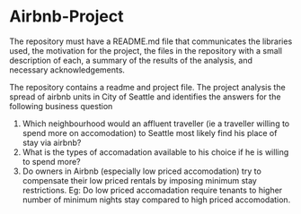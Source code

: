 # Airbnb-Project
The repository must have a README.md file that communicates the libraries used, the motivation for the project, the files in the repository with a small description of each, a summary of the results of the analysis, and necessary acknowledgements. 

The repository contains a readme and project file. 
The project analysis the spread of airbnb units in City of Seattle and identifies the answers for the following business question

1. Which neighbourhood would an affluent traveller (ie a traveller willing to spend more on accomodation) to Seattle most likely find his place of stay via airbnb?
2. What is the types of accomadation available to his choice if he is willing to spend more?
3. Do owners in Airbnb (especially low priced accomodation) try to compensate their low priced rentals by imposing minimum stay restrictions. Eg: Do low priced accomadation require tenants to higher number of minimum nights stay compared to high priced accomodation. 




